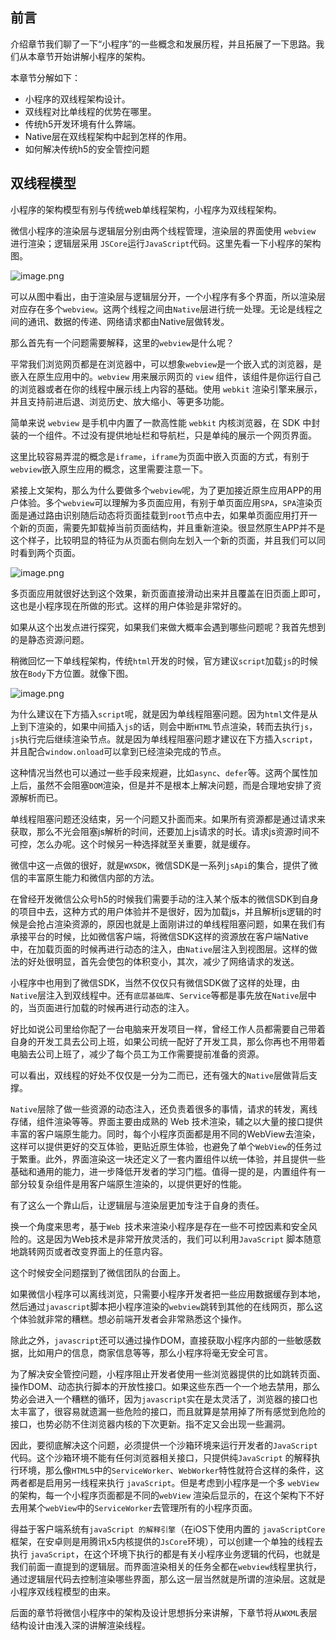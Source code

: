 ﻿## 前言

介绍章节我们聊了一下“小程序”的一些概念和发展历程，并且拓展了一下思路。我们从本章节开始讲解小程序的架构。

本章节分解如下：

- 小程序的双线程架构设计。
- 双线程对比单线程的优势在哪里。
- 传统h5开发环境有什么弊端。
- Native层在双线程架构中起到怎样的作用。
- 如何解决传统h5的安全管控问题

## 双线程模型

小程序的架构模型有别与传统web单线程架构，小程序为双线程架构。

微信小程序的渲染层与逻辑层分别由两个线程管理，渲染层的界面使用 `webview` 进行渲染；逻辑层采用 `JSCore`运行`JavaScript`代码。这里先看一下小程序的架构图。

![image.png](https://p9-juejin.byteimg.com/tos-cn-i-k3u1fbpfcp/b29e220dcf3241a7aad242055c0f8b0c~tplv-k3u1fbpfcp-watermark.image)

可以从图中看出，由于渲染层与逻辑层分开，一个小程序有多个界面，所以渲染层对应存在多个`webview`。这两个线程之间由`Native`层进行统一处理。无论是线程之间的通讯、数据的传递、网络请求都由Native层做转发。

那么首先有一个问题需要解释，这里的`webview`是什么呢？

平常我们浏览网页都是在浏览器中，可以想象`webview`是一个嵌入式的浏览器，是嵌入在原生应用中的。`webview` 用来展示网页的 `view` 组件，该组件是你运行自己的浏览器或者在你的线程中展示线上内容的基础。使用 `webkit` 渲染引擎来展示，并且支持前进后退、浏览历史、放大缩小、等更多功能。

简单来说 `webview` 是手机中内置了一款高性能 `webkit` 内核浏览器，在 SDK 中封装的一个组件。不过没有提供地址栏和导航栏，只是单纯的展示一个网页界面。

这里比较容易弄混的概念是`iframe`，`iframe`为页面中嵌入页面的方式，有别于`webview`嵌入原生应用的概念，这里需要注意一下。

紧接上文架构，那么为什么要做多个`webview`呢，为了更加接近原生应用APP的用户体验。多个`webview`可以理解为多页面应用，有别于单页面应用`SPA`，`SPA`渲染页面是通过路由识别随后动态将页面挂载到`root`节点中去，如果单页面应用打开一个新的页面，需要先卸载掉当前页面结构，并且重新渲染。很显然原生APP并不是这个样子，比较明显的特征为从页面右侧向左划入一个新的页面，并且我们可以同时看到两个页面。

![image.png](https://p6-juejin.byteimg.com/tos-cn-i-k3u1fbpfcp/30c6be2899f744019b3f3297db583558~tplv-k3u1fbpfcp-watermark.image?)

多页面应用就很好达到这个效果，新页面直接滑动出来并且覆盖在旧页面上即可，这也是小程序现在所做的形式。这样的用户体验是非常好的。

如果从这个出发点进行探究，如果我们来做大概率会遇到哪些问题呢？我首先想到的是静态资源问题。

稍微回忆一下单线程架构，传统`html`开发的时候，官方建议`script`加载`js`的时候放在`Body`下方位置。就像下图。

![image.png](https://p3-juejin.byteimg.com/tos-cn-i-k3u1fbpfcp/4f16a4f7d34644b0a4ecc86997db1544~tplv-k3u1fbpfcp-watermark.image)

为什么建议在下方插入`script`呢，就是因为单线程阻塞问题。因为`html`文件是从上到下渲染的，如果中间插入`js`的话，则会中断`HTML`节点渲染，转而去执行`js`，`js`执行完后继续渲染节点。就是因为单线程阻塞问题才建议在下方插入`script`，并且配合`window.onload`可以拿到已经渲染完成的节点。

这种情况当然也可以通过一些手段来规避，比如`async`、`defer`等。这两个属性加上后，虽然不会阻塞`DOM`渲染，但是并不是根本上解决问题，而是合理地安排了资源解析而已。

单线程阻塞问题还没结束，另一个问题又扑面而来。如果所有资源都是通过请求来获取，那么不光会阻塞js解析的时间，还要加上js请求的时长。请求js资源时间不可控，怎么办呢。这个时候另一种选择就至关重要，就是缓存。

微信中这一点做的很好，就是`WXSDK`，微信SDK是一系列`jsApi`的集合，提供了微信的丰富原生能力和微信内部的方法。

在曾经开发微信公众号h5的时候我们需要手动的注入某个版本的微信SDK到自身的项目中去，这种方式的用户体验并不是很好，因为加载js，并且解析js逻辑的时候是会抢占渲染资源的，原因也就是上面刚讲过的单线程阻塞问题，如果在我们有承接平台的时候，比如微信客户端，将微信SDK这样的资源放在客户端Native中，在加载页面的时候再进行动态的注入，由`Native`层注入到视图层。这样的做法的好处很明显，首先会使包的体积变小，其次，减少了网络请求的发送。

小程序中也用到了微信SDK，当然不仅仅只有微信SDK做了这样的处理，由`Native`层注入到双线程中。还有`底层基础库`、`Service`等都是事先放在`Native`层中的，当页面进行加载的时候再进行动态的注入。

好比如说公司里给你配了一台电脑来开发项目一样，曾经工作人员都需要自己带着自身的开发工具去公司上班，如果公司统一配好了开发工具，那么你再也不用带着电脑去公司上班了，减少了每个员工为工作需要提前准备的资源。

可以看出，双线程的好处不仅仅是一分为二而已，还有强大的`Native`层做背后支撑。

`Native`层除了做一些资源的动态注入，还负责着很多的事情，请求的转发，离线存储，组件渲染等等。界面主要由成熟的 Web 技术渲染，辅之以大量的接口提供丰富的客户端原生能力。同时，每个小程序页面都是用不同的WebView去渲染，这样可以提供更好的交互体验，更贴近原生体验，也避免了单个`WebView`的任务过于繁重。此外，界面渲染这一块还定义了一套内置组件以统一体验，并且提供一些基础和通用的能力，进一步降低开发者的学习门槛。值得一提的是，内置组件有一部分较复杂组件是用客户端原生渲染的，以提供更好的性能。

有了这么一个靠山后，让逻辑层与渲染层更加专注于自身的责任。

换一个角度来思考，基于`Web `技术来渲染小程序是存在一些不可控因素和安全风险的。这是因为Web技术是非常开放灵活的，我们可以利用`JavaScript` 脚本随意地跳转网页或者改变界面上的任意内容。

这个时候安全问题摆到了微信团队的台面上。

如果微信小程序可以离线浏览，只需要小程序开发者把一些应用数据缓存到本地，然后通过`javascript`脚本把小程序渲染的`webview`跳转到其他的在线网页，那么这个体验就非常的糟糕。想必前端开发者会非常熟悉这个操作。

除此之外，`javascript`还可以通过操作DOM，直接获取小程序内部的一些敏感数据，比如用户的信息，商家信息等等，那么小程序将毫无安全可言。

为了解决安全管控问题，小程序阻止开发者使用一些浏览器提供的比如跳转页面、操作DOM、动态执行脚本的开放性接口。如果这些东西一个一个地去禁用，那么势必会进入一个糟糕的循环，因为`javascript`实在是太灵活了，浏览器的接口也太丰富了，很容易就遗漏一些危险的接口，而且就算是禁用掉了所有感觉到危险的接口，也势必防不住浏览器内核的下次更新。指不定又会出现一些漏洞。

因此，要彻底解决这个问题，必须提供一个沙箱环境来运行开发者的`JavaScript` 代码。这个沙箱环境不能有任何浏览器相关接口，只提供纯`JavaScript` 的解释执行环境，那么像`HTML5`中的`ServiceWorker`、`WebWorker`特性就符合这样的条件，这两者都是启用另一线程来执行 `javaScript`。但是考虑到小程序是一个多 `webView` 的架构，每一个小程序页面都是不同的`webView` 渲染后显示的，在这个架构下不好去用某个`webView`中的`ServiceWorker`去管理所有的小程序页面。

得益于客户端系统有`javaScript 的解释引擎`（在iOS下使用内置的 `javaScriptCore`框架，在安卓则是用腾讯x5内核提供的`JsCore`环境），可以创建一个单独的线程去执行 `javaScript`，在这个环境下执行的都是有关小程序业务逻辑的代码，也就是我们前面一直提到的逻辑层。而界面渲染相关的任务全都在`webview`线程里执行，通过逻辑层代码去控制渲染哪些界面，那么这一层当然就是所谓的渲染层。这就是小程序双线程模型的由来。

后面的章节将微信小程序中的架构及设计思想拆分来讲解，下章节将从`WXML`表层结构设计由浅入深的讲解渲染线程。